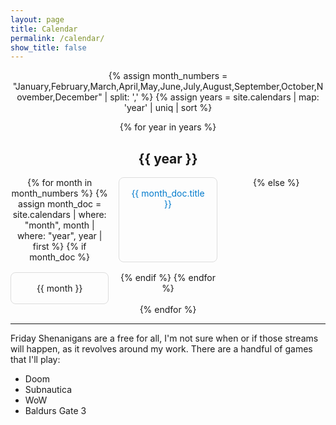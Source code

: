 ```yaml
---
layout: page
title: Calendar
permalink: /calendar/
show_title: false
---
```


<div class="calendar-container">
  {% assign month_numbers = "January,February,March,April,May,June,July,August,September,October,November,December" | split: ',' %}
  {% assign years = site.calendars | map: 'year' | uniq | sort %}

  {% for year in years %}
    <h2>{{ year }}</h2>
    <div class="calendar-grid">
      {% for month in month_numbers %}
        {% assign month_doc = site.calendars | where: "month", month | where: "year", year | first %}
        {% if month_doc %}
          <div class="calendar-item">
            <a href="{{ month_doc.url | relative_url }}">{{ month_doc.title }}</a>
          </div>
        {% else %}
          <div class="calendar-item">{{ month }}</div>
        {% endif %}
      {% endfor %}
    </div>
  {% endfor %}
</div>

<style>
.calendar-container {
  text-align: center;
}
.calendar-grid {
  display: grid;
  grid-template-columns: repeat(3, 1fr);
  gap: 1rem;
  max-width: 600px;
  margin: 0 auto;
}
.calendar-item {
  padding: 1rem;
  border: 1px solid #ddd;
  border-radius: 0.5rem;
}
.calendar-item a {
  text-decoration: none;
  color: #007acc;
}
.calendar-item a:hover {
  text-decoration: underline;
}
</style>

---

Friday Shenanigans are a free for all, I'm not sure when or if those streams will happen, as it revolves around my work. There are a handful of games that I'll play:

- Doom
- Subnautica
- WoW
- Baldurs Gate 3
